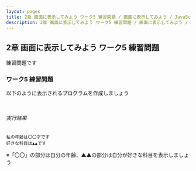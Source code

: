 ```yaml
---
layout: pages
title: 2章 画面に表示してみよう ワーク5 練習問題 / 画面に表示してみよう / JavaScriptレベル1
description: 2章 画面に表示してみよう ワーク5 練習問題 / 画面に表示してみよう / JavaScriptレベル1
---
```


## 2章 画面に表示してみよう ワーク5 練習問題

<div class="em2-outline">練習問題です</div>

### ワーク5 練習問題

以下のように表示されるプログラムを作成しましょう

```javascript:/js-level1/chapter02/work05.js



```

###### 実行結果
```javascript:
私の年齢は〇〇才です
好きな科目は▲▲です
```

<div class="em1">
※「〇〇」の部分は自分の年齢、▲▲の部分は自分が好きな科目を表示しましょう
</div>




